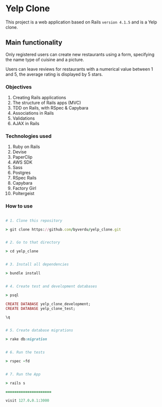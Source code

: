 # Yelp Clone

This project is a web application based on Rails ``version 4.1.5`` and is a Yelp clone.


## Main functionality

Only registered users can create new restaurants using a form, specifying the name type of cuisine and a picture.

Users can leave reviews for restaurants with a numerical value between 1 and 5, the average rating is displayed by 5 stars. 

### Objectives

1. Creating Rails applications
1. The structure of Rails apps (MVC)
1. TDD on Rails, with RSpec & Capybara
1. Associations in Rails
1. Validations
1. AJAX in Rails

### Technologies used

1. Ruby on Rails
1. Devise
1. PaperClip
1. AWS SDK
1. Sass
1. Postgres
1. RSpec Rails
1. Capybara
1. Factory Girl
1. Poltergeist

### How to use

```ruby

# 1. Clone this repository

> git clone https://github.com/byverdu/yelp_clone.git


# 2. Go to that directory

> cd yelp_clone


# 3. Install all dependencies

> bundle install


# 4. Create test and development databases

> psql

CREATE DATABASE yelp_clone_development;
CREATE DATABASE yelp_clone_test;

\q


# 5. Create database migrations

> rake db:migration


# 6. Run the tests

> rspec -fd


# 7. Run the App

> rails s

=====================

visit 127.0.0.1:3000
```


